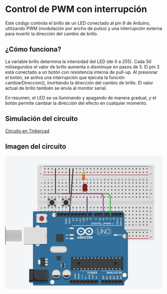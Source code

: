 # Control de PWM con interrupción

Este código controla el brillo de un LED conectado al pin 9 de Arduino, utilizando PWM (modulación por ancho de pulso) y una interrupción externa para invertir la dirección del cambio de brillo.

## ¿Cómo funciona?

La variable brillo determina la intensidad del LED (de 0 a 255).
Cada 50 milisegundos el valor de brillo aumenta o disminuye en pasos de 5.
El pin 3 está conectado a un botón con resistencia interna de pull-up.
Al presionar el botón, se activa una interrupción que ejecuta la función cambiarDireccion(), invirtiendo la dirección del cambio de brillo.
El valor actual de brillo también se envía al monitor serial.

En resumen, el LED se va iluminando y apagando de manera gradual, y el botón permite cambiar la dirección del efecto en cualquier momento.

## Simulación del circuito

[Circuito en Tinkercad](https://www.tinkercad.com/things/8HkcfleN1O8-pwm?sharecode=NegbO6yc98e19ohcAR0IPJzOzTofu-bAJCqe0Qb_Yww)

## Imagen del circuito

![Circuito](PWM.png)
